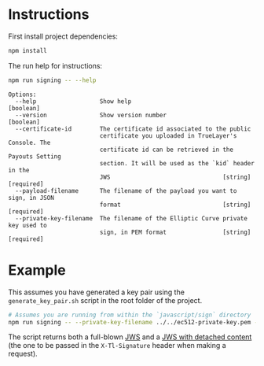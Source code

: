 # Instructions

First install project dependencies:
```bash
npm install
```

The run help for instructions:
```bash
npm run signing -- --help
```

```text
Options:
  --help                  Show help                                    [boolean]
  --version               Show version number                          [boolean]
  --certificate-id        The certificate id associated to the public
                          certificate you uploaded in TrueLayer's Console. The
                          certificate id can be retrieved in the Payouts Setting
                          section. It will be used as the `kid` header in the
                          JWS                                [string] [required]
  --payload-filename      The filename of the payload you want to sign, in JSON
                          format                             [string] [required]
  --private-key-filename  The filename of the Elliptic Curve private key used to
                          sign, in PEM format                [string] [required]
```

# Example 

This assumes you have generated a key pair using the `generate_key_pair.sh` script in the root folder of the project.

```bash
# Assumes you are running from within the `javascript/sign` directory
npm run signing -- --private-key-filename ../../ec512-private-key.pem --payload-filename ../../payload.json --certificate-id fa07d2bb-f25e-4805-b69c-211136c84d7b
```

The script returns both a full-blown [JWS](https://tools.ietf.org/html/rfc7515) and a [JWS with detached content](https://tools.ietf.org/html/rfc7515#appendix-F) (the one to be passed in the `X-Tl-Signature` header when making a request).
